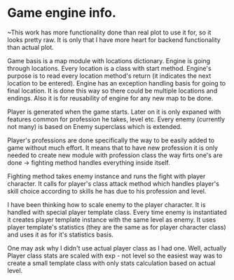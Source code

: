 # Game engine info.


~This work has more functionality done than real plot to use it for, so it looks pretty raw. It is only that I have more heart for backend functionality than actual plot.


Game basis is a map module with locations dictionary. Engine is going through locations. Every location is a class with start method. Engine's purpose is to read every location method's return (it indicates the next location to be entered). 
Engine has an exception handling basis for going to final location. It is done this way so there could be multiple locations and endings. Also it is for reusability of engine for any new map to be done.

Player is generated when the game starts. Later on it is only expaned with features common for profession he takes, level etc.
Every enemy (currently not many) is based on Enemy superclass which is extended.

Player's professions are done specifically the way to be easily added to game without much effort. It means that to have new profession it is only needed to create new module with profession class the way firts one's are done -> fighting method handles everything inside itself.

Fighting method takes enemy instance and runs the fight with player character. It calls for player's class attack method which handles player's skill choice according to skills he has due to his profession and level.



I have been thinking how to scale enemy to the player character. It is handled with special player template class. Every time enemy is instantiated it creates player template instance with the same level as enemy. It uses player template's statistics (they are the same as for player character class) and uses it as for it's statistics basis.

One may ask why I didn't use actual player class as I had one. Well, actually Player class stats are scaled with exp - not level so the easiest way was to create a small template class with only stats calculation based on actual level.
